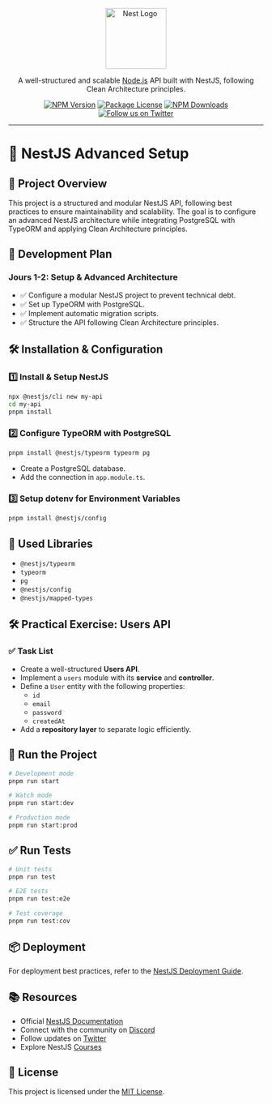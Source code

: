 <p align="center">
  <a href="http://nestjs.com/" target="blank"><img src="https://nestjs.com/img/logo-small.svg" width="120" alt="Nest Logo" /></a>
</p>

<p align="center">A well-structured and scalable <a href="http://nodejs.org" target="_blank">Node.js</a> API built with NestJS, following Clean Architecture principles.</p>
<p align="center">
<a href="https://www.npmjs.com/~nestjscore" target="_blank"><img src="https://img.shields.io/npm/v/@nestjs/core.svg" alt="NPM Version" /></a>
<a href="https://www.npmjs.com/~nestjscore" target="_blank"><img src="https://img.shields.io/npm/l/@nestjs/core.svg" alt="Package License" /></a>
<a href="https://www.npmjs.com/~nestjscore" target="_blank"><img src="https://img.shields.io/npm/dm/@nestjs/common.svg" alt="NPM Downloads" /></a>
<a href="https://twitter.com/nestframework" target="_blank"><img src="https://img.shields.io/twitter/follow/nestframework.svg?style=social&label=Follow" alt="Follow us on Twitter"></a>
</p>

---

# 🚀 NestJS Advanced Setup

## 📌 Project Overview
This project is a structured and modular NestJS API, following best practices to ensure maintainability and scalability. The goal is to configure an advanced NestJS architecture while integrating PostgreSQL with TypeORM and applying Clean Architecture principles.

## 📅 Development Plan

### Jours 1-2: Setup & Advanced Architecture
- ✅ Configure a modular NestJS project to prevent technical debt.
- ✅ Set up TypeORM with PostgreSQL.
- ✅ Implement automatic migration scripts.
- ✅ Structure the API following Clean Architecture principles.

## 🛠 Installation & Configuration

### 1️⃣ Install & Setup NestJS
```bash
npx @nestjs/cli new my-api
cd my-api
pnpm install
```

### 2️⃣ Configure TypeORM with PostgreSQL
```bash
pnpm install @nestjs/typeorm typeorm pg
```
- Create a PostgreSQL database.
- Add the connection in `app.module.ts`.

### 3️⃣ Setup dotenv for Environment Variables
```bash
pnpm install @nestjs/config
```

## 🔧 Used Libraries
- `@nestjs/typeorm`
- `typeorm`
- `pg`
- `@nestjs/config`
- `@nestjs/mapped-types`

## 🛠 Practical Exercise: Users API

### ✅ Task List
- Create a well-structured **Users API**.
- Implement a `users` module with its **service** and **controller**.
- Define a `User` entity with the following properties:
    - `id`
    - `email`
    - `password`
    - `createdAt`
- Add a **repository layer** to separate logic efficiently.

## 🚀 Run the Project

```bash
# Development mode
pnpm run start

# Watch mode
pnpm run start:dev

# Production mode
pnpm run start:prod
```

## ✅ Run Tests
```bash
# Unit tests
pnpm run test

# E2E tests
pnpm run test:e2e

# Test coverage
pnpm run test:cov
```

## 📦 Deployment
For deployment best practices, refer to the [NestJS Deployment Guide](https://docs.nestjs.com/deployment).

## 📚 Resources
- Official [NestJS Documentation](https://docs.nestjs.com)
- Connect with the community on [Discord](https://discord.gg/G7Qnnhy)
- Follow updates on [Twitter](https://twitter.com/nestframework)
- Explore NestJS [Courses](https://courses.nestjs.com)

## 📜 License
This project is licensed under the [MIT License](https://github.com/nestjs/nest/blob/master/LICENSE).

